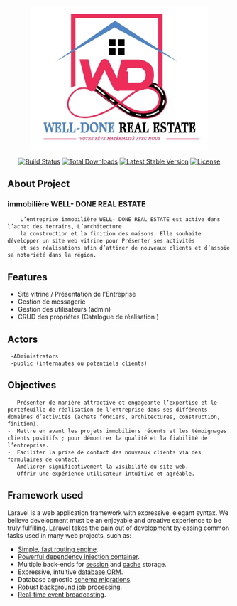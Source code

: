 <p align="center"><a href="https://laravel.com" target="_blank"><img  src="logo.jpg" width="400" alt="Laravel Logo"></a></p>

<p align="center">
<a href="https://github.com/laravel/framework/actions"><img src="https://github.com/laravel/framework/workflows/tests/badge.svg" alt="Build Status"></a>
<a href="https://packagist.org/packages/laravel/framework"><img src="https://img.shields.io/packagist/dt/laravel/framework" alt="Total Downloads"></a>
<a href="https://packagist.org/packages/laravel/framework"><img src="https://img.shields.io/packagist/v/laravel/framework" alt="Latest Stable Version"></a>
<a href="https://packagist.org/packages/laravel/framework"><img src="https://img.shields.io/packagist/l/laravel/framework" alt="License"></a>
</p>

 

## About Project 
  ### immobilière WELL- DONE REAL ESTATE 
        L’entreprise immobilière WELL- DONE REAL ESTATE est active dans l’achat des terrains, L’architecture
        la construction et la finition des maisons. Elle souhaite développer un site web vitrine pour Présenter ses activités
        et ses réalisations afin d’attirer de nouveaux clients et d’assoie sa notoriété dans la région.

## Features

- Site vitrine / Présentation de l'Entreprise 
- Gestion de messagerie 
- Gestion des utilisateurs (admin)
- CRUD des propriétés (Catalogue de réalisation )

## Actors
     -ADministrators
     -public (internautes ou potentiels clients)

## Objectives
    -  Présenter de manière attractive et engageante l’expertise et le portefeuille de réalisation de l’entreprise dans ses différents domaines d’activités (achats fonciers, architectures, construction, finition).
    -  Mettre en avant les projets immobiliers récents et les témoignages clients positifs ; pour démontrer la qualité et la fiabilité de l’entreprise.
    -  Faciliter la prise de contact des nouveaux clients via des formulaires de contact.
    -  Améliorer significativement la visibilité du site web.
    -  Offrir une expérience utilisateur intuitive et agréable.

## Framework used

Laravel is a web application framework with expressive, elegant syntax. We believe development must be an enjoyable and creative experience to be truly fulfilling. Laravel takes the pain out of development by easing common tasks used in many web projects, such as:

- [Simple, fast routing engine](https://laravel.com/docs/routing).
- [Powerful dependency injection container](https://laravel.com/docs/container).
- Multiple back-ends for [session](https://laravel.com/docs/session) and [cache](https://laravel.com/docs/cache) storage.
- Expressive, intuitive [database ORM](https://laravel.com/docs/eloquent).
- Database agnostic [schema migrations](https://laravel.com/docs/migrations).
- [Robust background job processing](https://laravel.com/docs/queues).
- [Real-time event broadcasting](https://laravel.com/docs/broadcasting).



